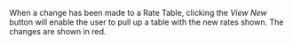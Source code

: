 When a change has been made to a Rate Table, clicking the _View New_
button will enable the user to pull up a table with the new rates shown.
The changes are shown in red.

